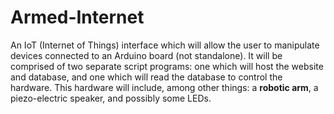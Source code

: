 # Armed-Internet
An IoT (Internet of Things) interface which will allow the user to manipulate devices connected to an Arduino board (not standalone).  It will be comprised of two separate script programs: one which will host the website and database, and one which will read the database to control the hardware.  This hardware will include, among other things: a **robotic arm**, a piezo-electric speaker, and possibly some LEDs.
